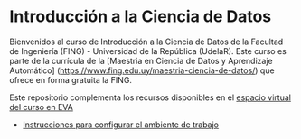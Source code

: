 # Introducción a la Ciencia de Datos


Bienvenidos al curso de Introducción a la Ciencia de Datos de la Facultad de Ingeniería (FING) - Universidad de la República (UdelaR).
Este curso es parte de la currícula de la [Maestria en Ciencia de Datos y Aprendizaje Automático] (https://www.fing.edu.uy/maestria-ciencia-de-datos/) que ofrece en forma gratuita la FING.

Este repositorio complementa los recursos disponibles en el [espacio virtual del curso en EVA](https://eva.fing.edu.uy/course/view.php?id=1378)


*  [Instrucciones para configurar el ambiente de trabajo](Ambiente.md)